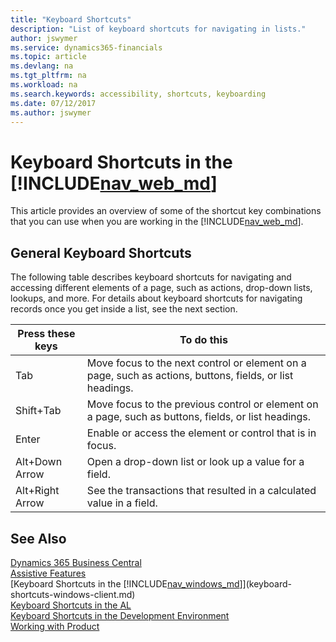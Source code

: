```yaml
---
title: "Keyboard Shortcuts"
description: "List of keyboard shortcuts for navigating in lists."
author: jswymer
ms.service: dynamics365-financials
ms.topic: article
ms.devlang: na
ms.tgt_pltfrm: na
ms.workload: na
ms.search.keywords: accessibility, shortcuts, keyboarding
ms.date: 07/12/2017
ms.author: jswymer
---
```


# Keyboard Shortcuts in the [!INCLUDE[nav_web_md](includes/nav_web_md.md)]
This article provides an overview of some of the shortcut key combinations that you can use when you are working in the [!INCLUDE[nav_web_md](includes/nav_web_md.md)].

##  <a name="Keyboard"></a> General Keyboard Shortcuts
The following table describes keyboard shortcuts for navigating and accessing different elements of a page, such as actions, drop-down lists, lookups, and more. For details about keyboard shortcuts for navigating records once you get inside a list, see the next section. 

|Press these keys|To do this|  
|----------------|-----------|  
|Tab|Move focus to the next control or element on a page, such as actions, buttons, fields, or list headings.| 
|Shift+Tab|Move focus to the previous control or element on a page, such as buttons, fields, or list headings.|   
|Enter|Enable or access the element or control that is in focus.|   
|Alt+Down Arrow|Open a drop-down list or look up a value for a field.|    
|Alt+Right Arrow|See the transactions that resulted in a calculated value in a field.|  


## See Also
[Dynamics 365 Business Central](https://docs.microsoft.com/dynamics365/business-central/)  
[Assistive Features](ui-accessibility.md)  
[Keyboard Shortcuts in the [!INCLUDE[nav_windows_md](includes/nav_windows_md.md)]](keyboard-shortcuts-windows-client.md)  
[Keyboard Shortcuts in the AL](https://docs.microsoft.com/dynamics-nav/developer/devenv-keyboard-shortcuts)  
[Keyboard Shortcuts in the Development Environment](https://docs.microsoft.com/dynamics-nav/Keyboard-Shortcuts-in-the-Development-Environment)    
[Working with Product](ui-work-product.md)  
